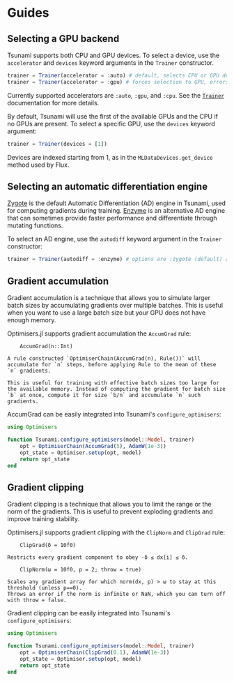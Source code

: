 # Guides 

## Selecting a GPU backend

Tsunami supports both CPU and GPU devices. To select a device, use the `accelerator` and `devices` keyword arguments in the `Trainer` constructor.

```julia
trainer = Trainer(accelerator = :auto) # default, selects CPU or GPU depending on availability
trainer = Trainer(accelerator = :gpu) # forces selection to GPU, errors if no GPU is available
```
Currently supported accelerators are `:auto`, `:gpu`, and `:cpu`.
See the [`Trainer`](@ref) documentation for more details.

By default, Tsunami will use the first of the available GPUs and the CPU if no GPUs are present. 
To select a specific GPU, use the `devices` keyword argument:

```julia
trainer = Trainer(devices = [1])
```

Devices are indexed starting from 1, as in the `MLDataDevices.get_device` method used by Flux.

## Selecting an automatic differentiation engine

[Zygote](https://fluxml.ai/Zygote.jl/stable/) is the default Automatic Differentiation (AD) engine in Tsunami,
used for computing gradients during training. [Enzyme](https://enzymead.github.io/Enzyme.jl/stable/) is an alternative AD engine that can sometimes provide faster performance and differentiate through mutating functions.

To select an AD engine, use the `autodiff` keyword argument in the `Trainer` constructor:

```julia
trainer = Trainer(autodiff = :enzyme) # options are :zygote (default) and :enzyme
```

## Gradient accumulation

Gradient accumulation is a technique that allows you to simulate larger batch sizes by accumulating gradients over multiple batches. This is useful when you want to use a large batch size but your GPU does not have enough memory.

Optimisers.jl supports gradient accumulation the `AccumGrad` rule:

```
    AccumGrad(n::Int)

A rule constructed `OptimiserChain(AccumGrad(n), Rule())` will accumulate for `n` steps, before applying Rule to the mean of these `n` gradients.

This is useful for training with effective batch sizes too large for the available memory. Instead of computing the gradient for batch size `b` at once, compute it for size `b/n` and accumulate `n` such gradients.
```

AccumGrad can be easily integrated into Tsunami's `configure_optimisers`:

```julia
using Optimisers

function Tsunami.configure_optimisers(model::Model, trainer)
    opt = OptimiserChain(AccumGrad(5), AdamW(1e-3))
    opt_state = Optimiser.setup(opt, model)
    return opt_state
end
```

## Gradient clipping

Gradient clipping is a technique that allows you to limit the range or the norm of the gradients. This is useful to prevent exploding gradients and improve training stability.

Optimisers.jl supports gradient clipping with the `ClipNorm` and `ClipGrad` rule:

```
    ClipGrad(δ = 10f0)

Restricts every gradient component to obey -δ ≤ dx[i] ≤ δ.
```
```
    ClipNorm(ω = 10f0, p = 2; throw = true)

Scales any gradient array for which norm(dx, p) > ω to stay at this threshold (unless p==0).
Throws an error if the norm is infinite or NaN, which you can turn off with throw = false.
```

Gradient clipping can be easily integrated into Tsunami's `configure_optimisers`:

```julia
using Optimisers

function Tsunami.configure_optimisers(model::Model, trainer)
    opt = OptimiserChain(ClipGrad(0.1), AdamW(1e-3))
    opt_state = Optimiser.setup(opt, model)
    return opt_state
end
```

